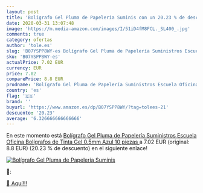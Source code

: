 ```yaml
---
layout: post
title: 'Bolígrafo Gel Pluma de Papelería Suminis con un 20.23 % de descuento'
date: 2020-03-31 13:07:48
image: 'https://m.media-amazon.com/images/I/51iD4fM8FCL._SL400_.jpg'
comments: true
category: ofertas
author: 'tole.es'
slug: 'B07YSPP8WY-es Bolígrafo Gel Pluma de Papelería Suministros Escuela...'
sku: 'B07YSPP8WY-es'
actualPrice: 7.02 EUR
currency: EUR
price: 7.02
comparePrice: 8.8 EUR
prodname: 'Bolígrafo Gel Pluma de Papelería Suministros Escuela Oficina Bolígrafos de Tinta Gel 0.5mm Azul  10 piezas '
country: 'es'
flag: '🇪🇸'
brand: ''
buyurl: 'https://www.amazon.es/dp/B07YSPP8WY/?tag=tolees-21'
descuento: '20.23'
average: '6.326666666666666'
---
```


En este momento está [Bolígrafo Gel Pluma de Papelería Suministros Escuela Oficina Bolígrafos de Tinta Gel 0.5mm Azul  10 piezas ](https://www.amazon.es/dp/B07YSPP8WY/?tag=tolees-21) a 7.02 EUR (original: 8.8 EUR) (20.23 %  de descuento) en el siguiente enlace!

[![Bolígrafo Gel Pluma de Papelería Suminis](https://m.media-amazon.com/images/I/51iD4fM8FCL._SL400_.jpg)](https://www.amazon.es/dp/B07YSPP8WY/?tag=tolees-21)

🔎:


[🛒 Aquí!!!](https://www.amazon.es/dp/B07YSPP8WY/?tag=tolees-21)
